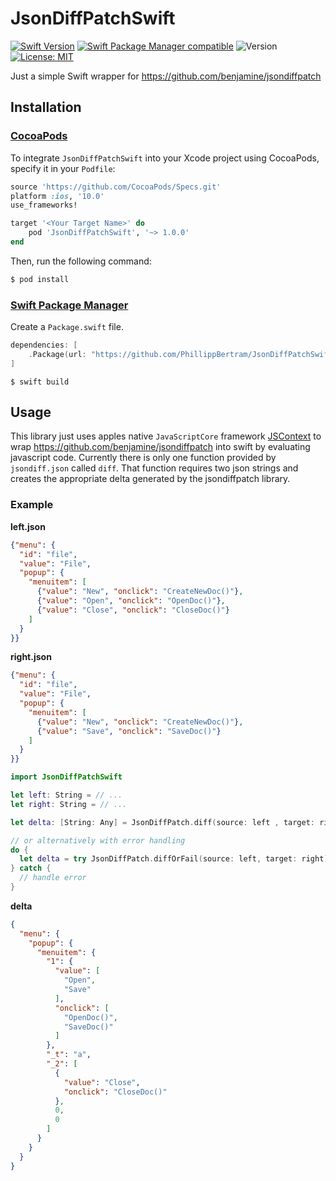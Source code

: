# JsonDiffPatchSwift

[![Swift Version](https://img.shields.io/badge/Swift-3.0-F16D39.svg?style=flat)](https://developer.apple.com/swift)
[![Swift Package Manager compatible](https://img.shields.io/badge/Swift%20Package%20Manager-compatible-brightgreen.svg)](https://github.com/apple/swift-package-manager)
![Version](https://img.shields.io/cocoapods/v/JsonDiffPatchSwift.svg)
[![License: MIT](https://img.shields.io/badge/License-MIT-yellow.svg)](https://opensource.org/licenses/MIT)

Just a simple Swift wrapper for https://github.com/benjamine/jsondiffpatch


## Installation

### [CocoaPods](https://guides.cocoapods.org/using/using-cocoapods.html)

To integrate `JsonDiffPatchSwift` into your Xcode project using CocoaPods, specify it in your `Podfile`:

```ruby
source 'https://github.com/CocoaPods/Specs.git'
platform :ios, '10.0'
use_frameworks!

target '<Your Target Name>' do
    pod 'JsonDiffPatchSwift', '~> 1.0.0'
end
```

Then, run the following command:

```bash
$ pod install
```

### [Swift Package Manager](https://github.com/apple/swift-package-manager)

Create a `Package.swift` file.

```swift
dependencies: [
    .Package(url: "https://github.com/PhillippBertram/JsonDiffPatchSwift.git", majorVersion: 1)
]
```

```
$ swift build
```

## Usage

This library just uses apples native `JavaScriptCore` framework [JSContext](https://developer.apple.com/reference/javascriptcore/jscontext) to wrap https://github.com/benjamine/jsondiffpatch into swift by evaluating javascript code. 
Currently there is only one function provided by `jsondiff.json` called `diff`. That function requires two json strings and creates the appropriate delta generated by the jsondiffpatch library.

### Example

**left.json**
```json
{"menu": {
  "id": "file",
  "value": "File",
  "popup": {
    "menuitem": [
      {"value": "New", "onclick": "CreateNewDoc()"},
      {"value": "Open", "onclick": "OpenDoc()"},
      {"value": "Close", "onclick": "CloseDoc()"}
    ]
  }
}}
```


**right.json**
```json
{"menu": {
  "id": "file",
  "value": "File",
  "popup": {
    "menuitem": [
      {"value": "New", "onclick": "CreateNewDoc()"},
      {"value": "Save", "onclick": "SaveDoc()"}
    ]
  }
}}
```

```swift
import JsonDiffPatchSwift

let left: String = // ...
let right: String = // ...

let delta: [String: Any] = JsonDiffPatch.diff(source: left , target: right)

// or alternatively with error handling
do {
  let delta = try JsonDiffPatch.diffOrFail(source: left, target: right)
} catch {
  // handle error
}

```

**delta**
```json
{
  "menu": {
    "popup": {
      "menuitem": {
        "1": {
          "value": [
            "Open",
            "Save"
          ],
          "onclick": [
            "OpenDoc()",
            "SaveDoc()"
          ]
        },
        "_t": "a",
        "_2": [
          {
            "value": "Close",
            "onclick": "CloseDoc()"
          },
          0,
          0
        ]
      }
    }
  }
}
```
